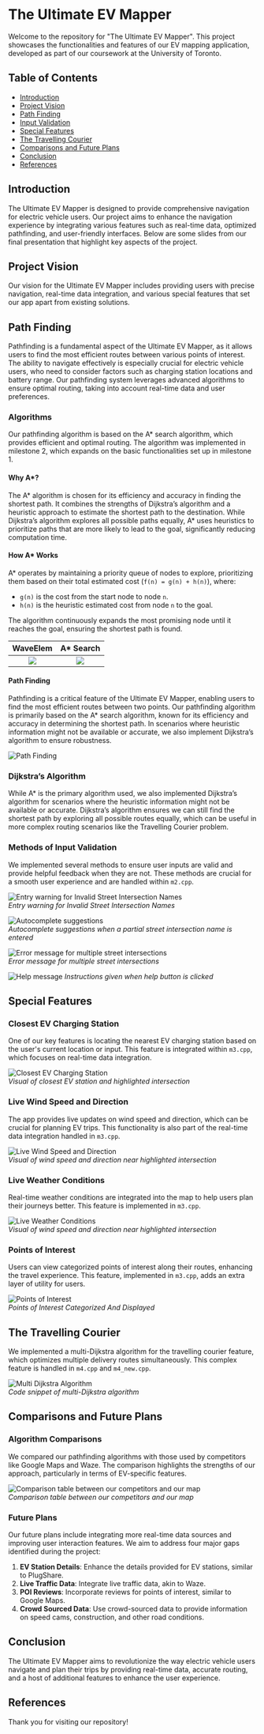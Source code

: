 # The Ultimate EV Mapper

Welcome to the repository for "The Ultimate EV Mapper". This project showcases the functionalities and features of our EV mapping application, developed as part of our coursework at the University of Toronto.

## Table of Contents

- [Introduction](#introduction)
- [Project Vision](#project-vision)
- [Path Finding](#path-finding)
- [Input Validation](#input-validation)
- [Special Features](#special-features)
- [The Travelling Courier](#the-travelling-courier)
- [Comparisons and Future Plans](#comparisons-and-future-plans)
- [Conclusion](#conclusion)
- [References](#references)

## Introduction

The Ultimate EV Mapper is designed to provide comprehensive navigation for electric vehicle users. Our project aims to enhance the navigation experience by integrating various features such as real-time data, optimized pathfinding, and user-friendly interfaces. Below are some slides from our final presentation that highlight key aspects of the project.


## Project Vision

Our vision for the Ultimate EV Mapper includes providing users with precise navigation, real-time data integration, and various special features that set our app apart from existing solutions.


## Path Finding

Pathfinding is a fundamental aspect of the Ultimate EV Mapper, as it allows users to find the most efficient routes between various points of interest. The ability to navigate effectively is especially crucial for electric vehicle users, who need to consider factors such as charging station locations and battery range. Our pathfinding system leverages advanced algorithms to ensure optimal routing, taking into account real-time data and user preferences.



### Algorithms

Our pathfinding algorithm is based on the A* search algorithm, which provides efficient and optimal routing. The algorithm was implemented in milestone 2, which expands on the basic functionalities set up in milestone 1.

#### Why A*?

The A* algorithm is chosen for its efficiency and accuracy in finding the shortest path. It combines the strengths of Dijkstra’s algorithm and a heuristic approach to estimate the shortest path to the destination. While Dijkstra’s algorithm explores all possible paths equally, A* uses heuristics to prioritize paths that are more likely to lead to the goal, significantly reducing computation time.

#### How A* Works

A* operates by maintaining a priority queue of nodes to explore, prioritizing them based on their total estimated cost (`f(n) = g(n) + h(n)`), where:
- `g(n)` is the cost from the start node to node `n`.
- `h(n)` is the heuristic estimated cost from node `n` to the goal.

The algorithm continuously expands the most promising node until it reaches the goal, ensuring the shortest path is found.

WaveElem                   |  A* Search
:-------------------------:|:-------------------------:
![](images/heuristics.png)  |  ![](images/code.png)

#### Path Finding 
Pathfinding is a critical feature of the Ultimate EV Mapper, enabling users to find the most efficient routes between two points. Our pathfinding algorithm is primarily based on the A* search algorithm, known for its efficiency and accuracy in determining the shortest path. In scenarios where heuristic information might not be available or accurate, we also implement Dijkstra’s algorithm to ensure robustness.

![Path Finding](images/path_finding.png)  



### Dijkstra’s Algorithm

While A* is the primary algorithm used, we also implemented Dijkstra’s algorithm for scenarios where the heuristic information might not be available or accurate. Dijkstra’s algorithm ensures we can still find the shortest path by exploring all possible routes equally, which can be useful in more complex routing scenarios like the Travelling Courier problem.


### Methods of Input Validation

We implemented several methods to ensure user inputs are valid and provide helpful feedback when they are not. These methods are crucial for a smooth user experience and are handled within `m2.cpp`.

![Entry warning for Invalid Street Intersection Names](images/err1.png)  
*Entry warning for Invalid Street Intersection Names*  

![Autocomplete suggestions](images/err2.png)  
*Autocomplete suggestions when a partial street intersection name is entered*  

![Error message for multiple street intersections](images/err3.png)  
*Error message for multiple street intersections*  

![Help message](images/help.png)
*Instructions given when help button is clicked*

## Special Features

### Closest EV Charging Station

One of our key features is locating the nearest EV charging station based on the user's current location or input. This feature is integrated within `m3.cpp`, which focuses on real-time data integration.

![Closest EV Charging Station](images/charging.png)  
*Visual of closest EV station and highlighted intersection*  


### Live Wind Speed and Direction

The app provides live updates on wind speed and direction, which can be crucial for planning EV trips. This functionality is also part of the real-time data integration handled in `m3.cpp`.

![Live Wind Speed and Direction](images/wind.png)  
*Visual of wind speed and direction near highlighted intersection*  


### Live Weather Conditions

Real-time weather conditions are integrated into the map to help users plan their journeys better. This feature is implemented in `m3.cpp`.

![Live Weather Conditions](images/weather.png)  
*Visual of wind speed and direction near highlighted intersection*  


### Points of Interest

Users can view categorized points of interest along their routes, enhancing the travel experience. This feature, implemented in `m3.cpp`, adds an extra layer of utility for users.

![Points of Interest](images/poi.png)  
*Points of Interest Categorized And Displayed*  

## The Travelling Courier

We implemented a multi-Dijkstra algorithm for the travelling courier feature, which optimizes multiple delivery routes simultaneously. This complex feature is handled in `m4.cpp` and `m4_new.cpp`.

![Multi Dijkstra Algorithm](images/multi.png)  
*Code snippet of multi-Dijkstra algorithm*  

## Comparisons and Future Plans

### Algorithm Comparisons

We compared our pathfinding algorithms with those used by competitors like Google Maps and Waze. The comparison highlights the strengths of our approach, particularly in terms of EV-specific features.

![Comparison table between our competitors and our map](images/compare.png)  
*Comparison table between our competitors and our map*  

### Future Plans

Our future plans include integrating more real-time data sources and improving user interaction features. We aim to address four major gaps identified during the project:

1. **EV Station Details**: Enhance the details provided for EV stations, similar to PlugShare.
2. **Live Traffic Data**: Integrate live traffic data, akin to Waze.
3. **POI Reviews**: Incorporate reviews for points of interest, similar to Google Maps.
4. **Crowd Sourced Data**: Use crowd-sourced data to provide information on speed cams, construction, and other road conditions.


## Conclusion

The Ultimate EV Mapper aims to revolutionize the way electric vehicle users navigate and plan their trips by providing real-time data, accurate routing, and a host of additional features to enhance the user experience.


## References

Thank you for visiting our repository!
